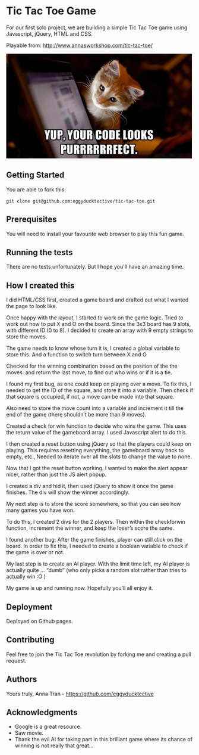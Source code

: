 # Tic Tac Toe Game

For our first solo project, we are building a simple Tic Tac Toe game using Javascript, jQuery, HTML and CSS.  

Playable from: http://www.annasworkshop.com/tic-tac-toe/

![alt text](https://github.com/eggyducktective/tic-tac-toe/blob/master/img/cat-git.jpg)

## Getting Started

You are able to fork this:

```
git clone git@github.com:eggyducktective/tic-tac-toe.git

```

## Prerequisites

You will need to install your favourite web browser to play this fun game.

## Running the tests

There are no tests unfortunately. But I hope you'll have an amazing time.

## How I created this

I did  HTML/CSS first, created a game board and drafted out what I wanted the page to look like.

Once happy with the layout, I started to work on the game logic.
Tried to work out how to put X and O on the board.
Since the 3x3 board has 9 slots, with different ID (0 to 8). I decided to create an array with 9 empty strings to store the moves.

The game needs to know whose turn it is, I created a global variable to store this. And a function to switch turn between X and O

Checked for the winning combination based on the position of the the moves. and return the last move, to find out who wins or if it is a tie.


I found my first bug, as one could keep on playing over a move. To fix this, I needed to get the ID of the square, and store it into a variable.
Then check if that square is occupied, if not, a move can be made into that square.


Also need to store the move count into a variable and increment it till the end of the game (there shouldn’t be more than 9 moves).


Created a check for win function to decide who wins the game. This uses the return value of the gameboard array.
I used Javascript alert to do this.

I then created a reset button using jQuery so that the players could keep on playing. This requires resetting everything, the gameboard array back to empty, etc.,
Needed to iterate over all the slots to change the value to none.

Now that I got the reset button working. I wanted to make the alert appear nicer, rather than just the JS alert popup.

I created a div and hid it, then used jQuery to show it once the game finishes. The div will show the winner accordingly.

My next step is to store the score somewhere, so that you can see how many games you have won.

To do this, I created 2 divs for the 2 players. Then within the checkforwin function, increment the winner, and keep the loser’s score the same.

I found another bug: After the game finishes, player can still click on the board. In order to fix this, I needed to create a boolean variable to check if the game is over or not.

My last step is to create an AI player. With the limit time left, my AI player is actually quite … “dumb” (who only picks a random slot rather than tries to actually win :O )

My game is up and running now. Hopefully you’ll all enjoy it.

## Deployment

Deployed on Github pages.

## Contributing

Feel free to join the Tic Tac Toe revolution by forking me and creating a pull request.

## Authors

Yours truly, Anna Tran - https://github.com/eggyducktective

## Acknowledgments

* Google is a great resource.
* Saw movie.
* Thank the evil AI for taking part in this brilliant game where its chance of winning is not really that great...
